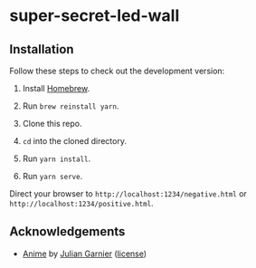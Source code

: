 # super-secret-led-wall

## Installation

Follow these steps to check out the development version:

1. Install [Homebrew](https://brew.sh/).

2. Run `brew reinstall yarn`.

3. Clone this repo.

4. `cd` into the cloned directory.

5. Run `yarn install`.

6. Run `yarn serve`.

Direct your browser to `http://localhost:1234/negative.html` or `http://localhost:1234/positive.html`.

## Acknowledgements

- [Anime](http://animejs.com/) by [Julian Garnier](https://github.com/juliangarnier) ([license](https://github.com/juliangarnier/anime/blob/69131dc2a9fee58de6a9a986015a78341a15deca/LICENSE.md))
